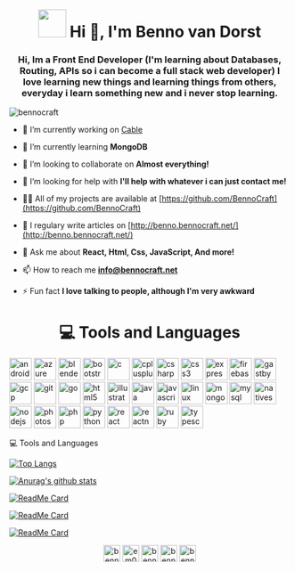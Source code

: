 <h1 align="center"> <img src="https://media.giphy.com/media/E6jscXfv3AkWQ/giphy.gif" width="50"> Hi 👋, I'm Benno van Dorst</h1> 
<h3 align="center">Hi, Im a Front End Developer (I'm learning about Databases, Routing, APIs so i can become a full stack web developer) I love learning new things and learning things from others, everyday i learn something new and i never stop learning.</h3>

<p align="left"> <img src="https://komarev.com/ghpvc/?username=bennocraft" alt="bennocraft" /> </p>

- 🔭 I’m currently working on [Cable](https://github.com/BennoCraft/Cable)

- 🌱 I’m currently learning **MongoDB**

- 👯 I’m looking to collaborate on **Almost everything!**

- 🤝 I’m looking for help with **I'll help with whatever i can just contact me!**

- 👨‍💻 All of my projects are available at [https://github.com/BennoCraft](https://github.com/BennoCraft)

- 📝 I regulary write articles on [http://benno.bennocraft.net/](http://benno.bennocraft.net/)

- 💬 Ask me about **React, Html, Css, JavaScript, And more!**

- 📫 How to reach me **info@bennocraft.net**

- ⚡ Fun fact **I love talking to people, although I'm very awkward**

<h1 align="center">💻 Tools and Languages</h1> 

<p align="left"><img src="https://devicons.github.io/devicon/devicon.git/icons/android/android-original-wordmark.svg" alt="android" width="40" height="40"/> <img src="https://www.vectorlogo.zone/logos/microsoft_azure/microsoft_azure-icon.svg" alt="azure" width="40" height="40"/> <img src="https://download.blender.org/branding/community/blender_community_badge_white.svg" alt="blender" width="40" height="40"/> <img src="https://devicons.github.io/devicon/devicon.git/icons/bootstrap/bootstrap-plain.svg" alt="bootstrap" width="40" height="40"/> <img src="https://devicons.github.io/devicon/devicon.git/icons/c/c-original.svg" alt="c" width="40" height="40"/> <img src="https://devicons.github.io/devicon/devicon.git/icons/cplusplus/cplusplus-original.svg" alt="cplusplus" width="40" height="40"/> <img src="https://devicons.github.io/devicon/devicon.git/icons/csharp/csharp-original.svg" alt="csharp" width="40" height="40"/> <img src="https://devicons.github.io/devicon/devicon.git/icons/css3/css3-original-wordmark.svg" alt="css3" width="40" height="40"/> <img src="https://devicons.github.io/devicon/devicon.git/icons/express/express-original-wordmark.svg" alt="express" width="40" height="40"/> <img src="https://www.vectorlogo.zone/logos/firebase/firebase-icon.svg" alt="firebase" width="40" height="40"/> <img src="https://www.vectorlogo.zone/logos/gatsbyjs/gatsbyjs-icon.svg" alt="gastby" width="40" height="40"/> <img src="https://www.vectorlogo.zone/logos/google_cloud/google_cloud-icon.svg" alt="gcp" width="40" height="40"/> <img src="https://www.vectorlogo.zone/logos/git-scm/git-scm-icon.svg" alt="git" width="40" height="40"/> <img src="https://devicons.github.io/devicon/devicon.git/icons/go/go-original.svg" alt="go" width="40" height="40"/> <img src="https://devicons.github.io/devicon/devicon.git/icons/html5/html5-original-wordmark.svg" alt="html5" width="40" height="40"/> <img src="https://www.vectorlogo.zone/logos/adobe_illustrator/adobe_illustrator-icon.svg" alt="illustrator" width="40" height="40"/> <img src="https://devicons.github.io/devicon/devicon.git/icons/java/java-original-wordmark.svg" alt="java" width="40" height="40"/> <img src="https://devicons.github.io/devicon/devicon.git/icons/javascript/javascript-original.svg" alt="javascript" width="40" height="40"/> <img src="https://devicons.github.io/devicon/devicon.git/icons/linux/linux-original.svg" alt="linux" width="40" height="40"/> <img src="https://devicons.github.io/devicon/devicon.git/icons/mongodb/mongodb-original-wordmark.svg" alt="mongodb" width="40" height="40"/> <img src="https://devicons.github.io/devicon/devicon.git/icons/mysql/mysql-original-wordmark.svg" alt="mysql" width="40" height="40"/> <img src="https://raw.githubusercontent.com/detain/svg-logos/780f25886640cef088af994181646db2f6b1a3f8/svg/nativescript.svg" alt="nativescript" width="40" height="40"/> <img src="https://devicons.github.io/devicon/devicon.git/icons/nodejs/nodejs-original-wordmark.svg" alt="nodejs" width="40" height="40"/> <img src="https://devicons.github.io/devicon/devicon.git/icons/photoshop/photoshop-plain.svg" alt="photoshop" width="40" height="40"/> <img src="https://devicons.github.io/devicon/devicon.git/icons/php/php-original.svg" alt="php" width="40" height="40"/> <img src="https://devicons.github.io/devicon/devicon.git/icons/python/python-original.svg" alt="python" width="40" height="40"/> <img src="https://devicons.github.io/devicon/devicon.git/icons/react/react-original-wordmark.svg" alt="react" width="40" height="40"/> <img src="https://reactnative.dev/img/header_logo.svg" alt="reactnative" width="40" height="40"/> <img src="https://devicons.github.io/devicon/devicon.git/icons/ruby/ruby-original-wordmark.svg" alt="ruby" width="40" height="40"/> <img src="https://devicons.github.io/devicon/devicon.git/icons/typescript/typescript-original.svg" alt="typescript" width="40" height="40"/></p><p><img align="left" 

<h1 align="center">💻 Tools and Languages</h1> 

[![Top Langs](https://github-readme-stats.vercel.app/api/top-langs/?username=bennocraft)](https://github.com/anuraghazra/github-readme-stats)


[![Anurag's github stats](https://github-readme-stats.vercel.app/api?username=bennocraft)](https://github.com/anuraghazra/github-readme-stats)

[![ReadMe Card](https://github-readme-stats.vercel.app/api/pin/?username=bennocraft&repo=Cable)](https://github.com/anuraghazra/github-readme-stats)

[![ReadMe Card](https://github-readme-stats.vercel.app/api/pin/?username=bennocraft&repo=snake.bat-game)](https://github.com/anuraghazra/github-readme-stats)

[![ReadMe Card](https://github-readme-stats.vercel.app/api/pin/?username=bennocraft&repo=JavaScript-Clock)](https://github.com/anuraghazra/github-readme-stats)

<p align="center">
<a href="https://dev.to/bennocraft" target="blank"><img align="center" src="https://cdn.jsdelivr.net/npm/simple-icons@3.0.1/icons/dev-dot-to.svg" alt="bennocraft" height="30" width="30" /></a>
<a href="https://twitter.com/em0cracker" target="blank"><img align="center" src="https://cdn.jsdelivr.net/npm/simple-icons@3.0.1/icons/twitter.svg" alt="em0cracker" height="30" width="30" /></a>
<a href="https://www.linkedin.com/in/benno-van-dorst-1209401a2/" target="blank"><img align="center" src="https://cdn.jsdelivr.net/npm/simple-icons@3.0.1/icons/linkedin.svg" alt="benno van dorst" height="30" width="30" /></a>
<a href="https://www.facebook.com/benno.vandorst/" target="blank"><img align="center" src="https://cdn.jsdelivr.net/npm/simple-icons@3.0.1/icons/facebook.svg" alt="benno van dorst" height="30" width="30" /></a>
<a href="https://instagram.com/bennovandorst" target="blank"><img align="center" src="https://cdn.jsdelivr.net/npm/simple-icons@3.0.1/icons/instagram.svg" alt="bennovandorst" height="30" width="30" /></a>
</p>

